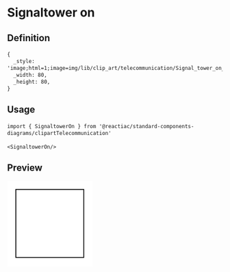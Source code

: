 # Signaltower on

## Definition

```
{
  _style: 'image;html=1;image=img/lib/clip_art/telecommunication/Signal_tower_on_128x128.pngstrokeColor=none;',
  _width: 80,
  _height: 80,
}
```

## Usage

```
import { SignaltowerOn } from '@reactiac/standard-components-diagrams/clipartTelecommunication'

<SignaltowerOn/>
```

## Preview

<img src="./signaltower-on.png" width="200"/>
